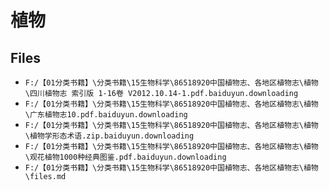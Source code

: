 # 植物

## Files

- `F:/【01分类书籍】\分类书籍\15生物科学\86518920中国植物志、各地区植物志\植物\四川植物志 索引版 1-16卷 V2012.10.14-1.pdf.baiduyun.downloading`
- `F:/【01分类书籍】\分类书籍\15生物科学\86518920中国植物志、各地区植物志\植物\广东植物志10.pdf.baiduyun.downloading`
- `F:/【01分类书籍】\分类书籍\15生物科学\86518920中国植物志、各地区植物志\植物\植物学形态术语.zip.baiduyun.downloading`
- `F:/【01分类书籍】\分类书籍\15生物科学\86518920中国植物志、各地区植物志\植物\观花植物1000种经典图鉴.pdf.baiduyun.downloading`
- `F:/【01分类书籍】\分类书籍\15生物科学\86518920中国植物志、各地区植物志\植物\files.md`
